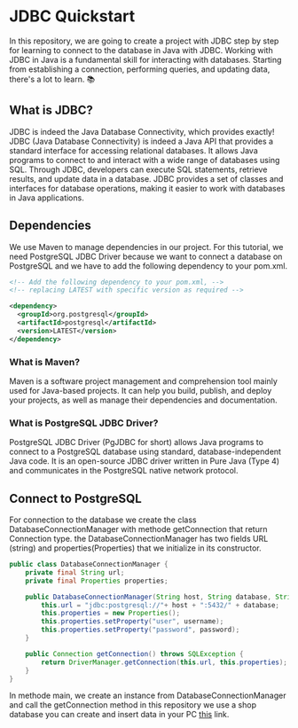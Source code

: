 # JDBC Quickstart
In this repository, we are going to create a project with JDBC step by step for learning to connect to the database in Java with JDBC.
Working with JDBC in Java is a fundamental skill for interacting with databases. Starting from establishing a connection, performing queries, and updating data, there's a lot to learn. 📚

## What is JDBC?
JDBC is indeed the Java Database Connectivity, which provides exactly! JDBC (Java Database Connectivity) is indeed a Java API that provides a standard interface for accessing relational databases. It allows Java programs to connect to and interact with a wide range of databases using SQL. Through JDBC, developers can execute SQL statements, retrieve results, and update data in a database. JDBC provides a set of classes and interfaces for database operations, making it easier to work with databases in Java applications.

## Dependencies
We use Maven to manage dependencies in our project. For this tutorial, we need PostgreSQL JDBC Driver because we want to connect a database on PostgreSQL
and we have to add the following dependency to your pom.xml.
``` XML
<!-- Add the following dependency to your pom.xml, -->
<!-- replacing LATEST with specific version as required -->

<dependency>
  <groupId>org.postgresql</groupId>
  <artifactId>postgresql</artifactId>
  <version>LATEST</version>
</dependency>
```

### What is Maven?
Maven is a software project management and comprehension tool mainly used for Java-based projects.
It can help you build, publish, and deploy your projects, as well as manage their dependencies and documentation.

### What is PostgreSQL JDBC Driver?
PostgreSQL JDBC Driver (PgJDBC for short) allows Java programs to connect to a PostgreSQL database using standard,
database-independent Java code. It is an open-source JDBC driver written in Pure Java (Type 4)
and communicates in the PostgreSQL native network protocol.

## Connect to PostgreSQL
For connection to the database we create the class DatabaseConnectionManager with methode getConnection
that return Connection type. the DatabaseConnectionManager has two fields URL (string) and properties(Properties) that we initialize in its constructor.

```java
public class DatabaseConnectionManager {
    private final String url;
    private final Properties properties;

    public DatabaseConnectionManager(String host, String database, String username, String password){
        this.url = "jdbc:postgresql://"+ host + ":5432/" + database;
        this.properties = new Properties();
        this.properties.setProperty("user", username);
        this.properties.setProperty("password", password);
    }

    public Connection getConnection() throws SQLException {
        return DriverManager.getConnection(this.url, this.properties);
    }
}
```
In methode main, we create an instance from DatabaseConnectionManager and call the getConnection method
in this repository we use a shop database you can create and insert data in your PC [this](https://www.w3schools.com/postgresql/postgresql_create_demodatabase.php) link.
